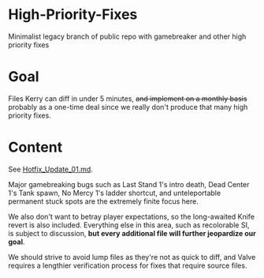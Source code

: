 # High-Priority-Fixes
Minimalist legacy branch of public repo with gamebreaker and other high priority fixes

# Goal
Files Kerry can diff in under 5 minutes, ~~and implement on a monthly basis~~ probably as a one-time deal since we really don't produce that many high priority fixes.

# Content
See [Hotfix_Update_01.md](https://github.com/L4D2-Community-Update/High-Priority-Fixes/blob/main/changelogs/Hotfix_Update_01.md).

Major gamebreaking bugs such as Last Stand 1's intro death, Dead Center 1's Tank spawn, No Mercy 1's ladder shortcut, and unteleportable permanent stuck spots are the extremely finite focus here.

We also don't want to betray player expectations, so the long-awaited Knife revert is also included. Everything else in this area, such as recolorable SI, is subject to discussion, **but every additional file will further jeopardize our goal**.

We should strive to avoid lump files as they're not as quick to diff, and Valve requires a lengthier verification process for fixes that require source files.
